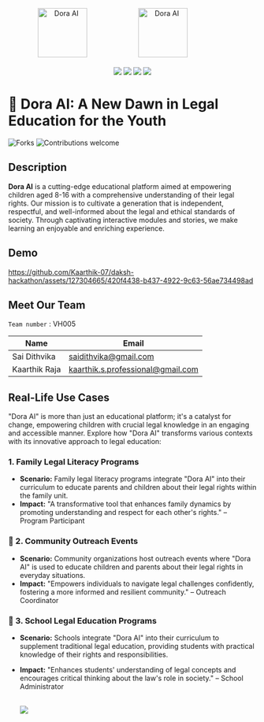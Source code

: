 <div align="center">
  <img src="https://github.com/images/modules/site/copilot/productivity-bg-head.png" width="100" alt="Dora AI" style="margin-right: 80px;" /> 
  <img src="https://github.com/Sai-Dithvika/Vashisht-Hackathon/assets/118179484/6c37f2f1-efcd-473c-ab39-2d656899eaaf" width="100" alt="Dora AI" style="margin-left: 20px; margin-right: 80px;" />
  <br />
  <br />
<img src="https://img.shields.io/badge/IIITDM-%23121011?style=for-the-badge&logoColor=%23ffffff&color=%23000000">
<img src="https://img.shields.io/badge/Vashisht-%23121011?style=for-the-badge&color=blue">
<img src="https://img.shields.io/badge/Google-%23121011?style=for-the-badge&logoColor=%23ffffff&color=%23000000">
<img src="https://img.shields.io/badge/github-%23121011.svg?style=for-the-badge&logo=github&color=black">  
</div>

# 🌈 Dora AI: A New Dawn in Legal Education for the Youth
![Forks](https://img.shields.io/badge/License-MIT-red.svg) ![Contributions welcome](https://img.shields.io/badge/contributions-welcome-brightgreen.svg)

## Description

**Dora AI** is a cutting-edge educational platform aimed at empowering children aged 8-16 with a comprehensive understanding of their legal rights. Our mission is to cultivate a generation that is independent, respectful, and well-informed about the legal and ethical standards of society. Through captivating interactive modules and stories, we make learning an enjoyable and enriching experience.
## Demo
https://github.com/Kaarthik-07/daksh-hackathon/assets/127304665/420f4438-b437-4922-9c63-56ae734498ad


## Meet Our Team

`Team number` : VH005

| Name    | Email           |
|---------|-----------------|
| Sai Dithvika | saidithvika@gmail.com |
| Kaarthik Raja | kaarthik.s.professional@gmail.com |
## Real-Life Use Cases

"Dora AI" is more than just an educational platform; it's a catalyst for change, empowering children with crucial legal knowledge in an engaging and accessible manner. Explore how "Dora AI" transforms various contexts with its innovative approach to legal education:

### 1. Family Legal Literacy Programs
- **Scenario:** Family legal literacy programs integrate "Dora AI" into their curriculum to educate parents and children about their legal rights within the family unit.
- **Impact:**  "A transformative tool that enhances family dynamics by promoting understanding and respect for each other's rights." – Program Participant

### 👫 2. Community Outreach Events
- **Scenario:** Community organizations host outreach events where "Dora AI" is used to educate children and parents about their legal rights in everyday situations.
- **Impact:**  "Empowers individuals to navigate legal challenges confidently, fostering a more informed and resilient community." – Outreach Coordinator

### 🏫 3. School Legal Education Programs
- **Scenario:** Schools integrate "Dora AI" into their curriculum to supplement traditional legal education, providing students with practical knowledge of their rights and responsibilities.
- **Impact:**  "Enhances students' understanding of legal concepts and encourages critical thinking about the law's role in society." – School Administrator
  <br />
  <br />

  <a href="https://github.com/Sai-Dithvika/Vashisht-Hackathon/blob/main/notebook/FlowChart.md"><img src="https://github.com/t-aswath/mdeditor/assets/119417646/d9574fc2-aa05-4492-b23b-aa9f3e31c60d"></a>

